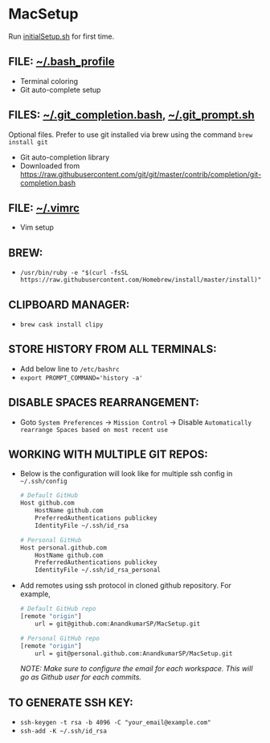 # MacSetup

Run [initialSetup.sh](initialSetup.sh) for first time.

## FILE: [~/.bash_profile](.bash_profile)
- Terminal coloring
- Git auto-complete setup

## FILES: [~/.git_completion.bash](.git_completion.bash), [~/.git_prompt.sh](.git_prompt.sh)
Optional files. Prefer to use git installed via brew using the command `brew install git`
- Git auto-completion library
- Downloaded from https://raw.githubusercontent.com/git/git/master/contrib/completion/git-completion.bash

## FILE: [~/.vimrc](.vimrc)
- Vim setup

## BREW:
- `/usr/bin/ruby -e "$(curl -fsSL https://raw.githubusercontent.com/Homebrew/install/master/install)"`

## CLIPBOARD MANAGER:
- `brew cask install clipy`

## STORE HISTORY FROM ALL TERMINALS:
- Add below line to `/etc/bashrc`
- `export PROMPT_COMMAND='history -a'`

## DISABLE SPACES REARRANGEMENT:
- Goto `System Preferences` -> `Mission Control` -> Disable `Automatically rearrange Spaces based on most recent use`

## WORKING WITH MULTIPLE GIT REPOS:
- Below is the configuration will look like for multiple ssh config in `~/.ssh/config`
  ```bash
  # Default GitHub
  Host github.com
      HostName github.com
      PreferredAuthentications publickey
      IdentityFile ~/.ssh/id_rsa

  # Personal GitHub
  Host personal.github.com
      HostName github.com
      PreferredAuthentications publickey
      IdentityFile ~/.ssh/id_rsa_personal
  ```
- Add remotes using ssh protocol in cloned github repository. For example,
  ```bash
  # Default GitHub repo
  [remote "origin"]
      url = git@github.com:AnandkumarSP/MacSetup.git

  # Personal GitHub repo
  [remote "origin"]
      url = git@personal.github.com:AnandkumarSP/MacSetup.git
  ```
  *NOTE: Make sure to configure the email for each workspace. This will go as Github user for each commits.*

## TO GENERATE SSH KEY:
- `ssh-keygen -t rsa -b 4096 -C "your_email@example.com"`
- `ssh-add -K ~/.ssh/id_rsa`
